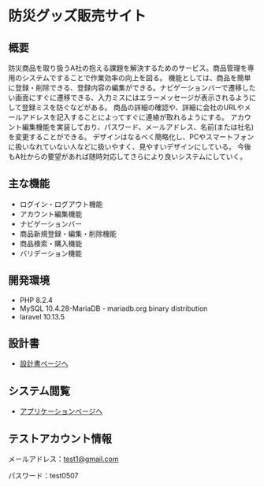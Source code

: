 # 防災グッズ販売サイト

## 概要
防災商品を取り扱うA社の抱える課題を解決するためのサービス。商品管理を専用のシステムですることで作業効率の向上を図る。
機能としては、商品を簡単に登録・削除できる、登録内容の編集ができる。ナビゲーションバーで遷移したい画面にすぐに遷移できる、入力ミスにはエラーメッセージが表示されるようにして登録ミスを防ぐなどがある。
商品の詳細の確認や、詳細に会社のURLやメールアドレスを記入することによってすぐに連絡が取れるようにする。
アカウント編集機能を実装しており、パスワード、メールアドレス、名前(または社名)を変更することができる。
デザインはなるべく簡略化し、PCやスマートフォンに扱いなれていない人などに扱いやすく、見やすいデザインにしている。
今後もA社からの要望があれば随時対応してさらにより良いシステムにしていく。

## 主な機能
- ログイン・ログアウト機能
- アカウント編集機能
- ナビゲーションバー
- 商品新規登録・編集・削除機能
- 商品検索・購入機能
- バリデーション機能

## 開発環境
- PHP 8.2.4
- MySQL 10.4.28-MariaDB - mariadb.org binary distribution
- laravel 10.13.5

## 設計書
- [設計書ページへ](https://drive.google.com/drive/folders/1kLjBwKnaRKpf6OFK7oEcQJkmyhAbtGUZ)

## システム閲覧
- [アプリケーションページへ](https://techis-test-product-1e821d3f4ef9.herokuapp.com/login)

## テストアカウント情報

メールアドレス：test1@gmail.com

パスワード：test0507
